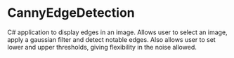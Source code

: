 # CannyEdgeDetection
C# application to display edges in an image.
Allows user to select an image, apply a gaussian filter and detect notable edges.
Also allows user to set lower and upper thresholds, giving flexibility in the noise allowed. 
